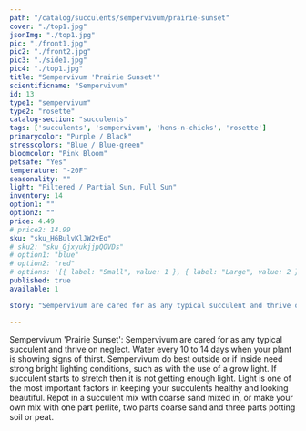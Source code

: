 ```yaml
---
path: "/catalog/succulents/sempervivum/prairie-sunset"
cover: "./top1.jpg"
jsonImg: "./top1.jpg"
pic: "./front1.jpg"
pic2: "./front2.jpg"
pic3: "./side1.jpg"
pic4: "./top1.jpg"
title: "Sempervivum 'Prairie Sunset'"
scientificname: "Sempervivum"
id: 13
type1: "sempervivum"
type2: "rosette"
catalog-section: "succulents"
tags: ['succulents', 'sempervivum', 'hens-n-chicks', 'rosette']
primarycolor: "Purple / Black"
stresscolors: "Blue / Blue-green"
bloomcolor: "Pink Bloom"
petsafe: "Yes"
temperature: "-20F"
seasonality: ""
light: "Filtered / Partial Sun, Full Sun"
inventory: 14
option1: ""
option2: ""
price: 4.49
# price2: 14.99
sku: "sku_H6BulvKlJW2vEo"
# sku2: "sku_GjxyukjjpQOVDs"
# option1: "blue"
# option2: "red"
# options: '[{ label: "Small", value: 1 }, { label: "Large", value: 2 }]'
published: true
available: 1

story: "Sempervivum are cared for as any typical succulent and thrive on neglect. Water every 10 to 14 days when your plant is showing signs of thirst. Sempervivum do best outside or if inside need strong bright lighting conditions, such as with the use of a grow light."

---
```


Sempervivum 'Prairie Sunset': Sempervivum are cared for as any typical succulent and thrive on neglect. Water every 10 to 14 days when your plant is showing signs of thirst. Sempervivum do best outside or if inside need strong bright lighting conditions, such as with the use of a grow light. If succulent starts to stretch then it is not getting enough light. Light is one of the most important factors in keeping your succulents healthy and looking beautiful. Repot in a succulent mix with coarse sand mixed in, or make your own mix with one part perlite, two parts coarse sand and three parts potting soil or peat.